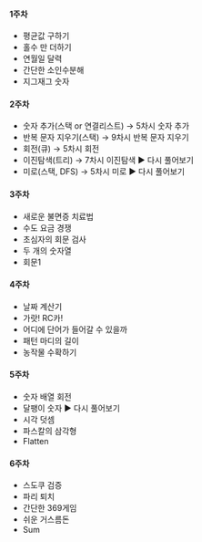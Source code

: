 #### 1주차
 * 평균값 구하기
 * 홀수 만 더하기
 * 연월일 달력
 * 간단한 소인수분해
 * 지그재그 숫자
#### 2주차
 * 숫자 추가(스택 or 연결리스트) → 5차시 숫자 추가
 * 반복 문자 지우기(스택) → 9차시 반복 문자 지우기
 * 회전(큐) → 5차시 회전
 * 이진탐색(트리) → 7차시 이진탐색    ▶ 다시 풀어보기
 * 미로(스택, DFS) → 5차시 미로      ▶ 다시 풀어보기
 #### 3주차
 * 새로운 불면증 치료법
 * 수도 요금 경쟁
 * 초심자의 회문 검사
 * 두 개의 숫자열
 * 회문1
 #### 4주차
 * 날짜 계산기
 * 가랏! RC카!
 * 어디에 단어가 들어갈 수 있을까
 * 패턴 마디의 길이
 * 농작물 수확하기
 #### 5주차
 * 숫자 배열 회전
 * 달팽이 숫자       ▶ 다시 풀어보기
 * 시각 덧셈
 * 파스칼의 삼각형
 * Flatten
 #### 6주차 
 * 스도쿠 검증
 * 파리 퇴치
 * 간단한 369게임
 * 쉬운 거스름돈
 * Sum